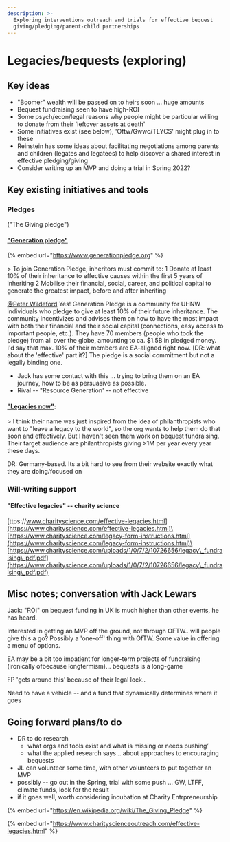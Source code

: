 ```yaml
---
description: >-
  Exploring interventions outreach and trials for effective bequest
  giving/pledging/parent-child partnerships
---
```


# Legacies/bequests (exploring)

## Key ideas

* "Boomer" wealth will be passed on to heirs soon ... huge amounts
* Bequest fundraising seen to have high-ROI
* Some psych/econ/legal reasons why people might be particular willing to donate from their 'leftover assets at death'
* Some initiatives exist (see below), 'Oftw/Gwwc/TLYCS' might plug in to these
* Reinstein has some ideas about facilitating negotiations among parents and children (legates and legatees) to help discover a shared interest in effective pledging/giving&#x20;
* Consider writing up an MVP and doing a trial in Spring 2022?

## Key existing initiatives and tools&#x20;

### Pledges&#x20;

("The Giving pledge")

#### ["Generation pledge"](https://www.generationpledge.org)

{% embed url="https://www.generationpledge.org" %}

\> To join Generation Pledge, inheritors must commit to: 1 Donate at least 10% of their inheritance to effective causes within the first 5 years of inheriting 2 Mobilise their financial, social, career, and political capital to generate the greatest impact, before and after inheriting

[@Peter Wildeford](https://rethinkpriorities.slack.com/team/U019CL8FK4H) Yes! Generation Pledge is a community for UHNW individuals who pledge to give at least 10% of their future inheritance. The community incentivizes and advises them on how to have the most impact with both their financial and their social capital (connections, easy access to important people, etc.). They have 70 members (people who took the pledge) from all over the globe, amounting to ca. $1.5B in pledged money. I'd say that max. 10% of their members are EA-aligned right now. \[DR: what about the 'effective' part it?]  The pledge is a social commitment but not a legally binding one.

* Jack has some contact with this ... trying to bring them on an EA journey, how to be as persuasive as possible.&#x20;
* Rival --  "Resource Generation'  -- not effective



#### ["Legacies now"](https://legacies-now.de/en):&#x20;

\>  I think their name was just inspired from the idea of philanthropists who want to "leave a legacy to the world", so the org wants to help them do that soon and effectively. But I haven't seen them work on bequest fundraising. Their target audience are philanthropists giving >1M per year every year these days.

DR: Germany-based. Its a bit hard to see from  their website exactly what they are doing/focused on



### Will-writing support

#### "Effective legacies" -- charity science

[ttps://www.charityscience.com/effective-legacies.html](https://www.charityscience.com/effective-legacies.html)\
[https://www.charityscience.com/legacy-form-instructions.html](https://www.charityscience.com/legacy-form-instructions.html)\
[https://www.charityscience.com/uploads/1/0/7/2/10726656/legacy\_fundraising\_pdf.pdf](https://www.charityscience.com/uploads/1/0/7/2/10726656/legacy\_fundraising\_pdf.pdf)



## Misc notes; conversation with Jack Lewars

Jack: "ROI" on bequest funding in UK is much higher than other events, he has heard.

Interested in getting an MVP off the ground, not through OFTW.. will people give this a go?  Possibly a 'one-off' thing with OfTW. Some value in offering a menu of options.&#x20;

EA may be a bit too impatient for longer-term projects of fundraising (ironically ofbecause  longtermism)... bequests is a long-game

FP 'gets around this' because of their legal lock..&#x20;

Need to have a vehicle -- and a fund that dynamically determines where it goes&#x20;



## **Going forward plans/to do**

* DR to do research
  * what orgs and tools exist and what is missing or needs pushing’&#x20;
  * what the applied research says .. about approaches to encouraging bequests
* JL can volunteer some time, with other volunteers to put together an MVP
* possibly -- go out in the  Spring, trial  with some push ... GW, LTFF, climate funds, look for the result
* if it goes well, worth considering incubation at Charity Entrpreneurship&#x20;





{% embed url="https://en.wikipedia.org/wiki/The_Giving_Pledge" %}

{% embed url="https://www.charityscienceoutreach.com/effective-legacies.html" %}

